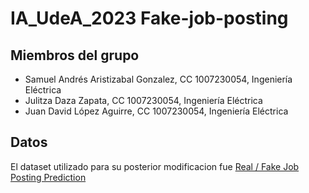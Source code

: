 # IA_UdeA_2023 Fake-job-posting

## Miembros del grupo
- Samuel Andrés Aristizabal Gonzalez, CC 1007230054, Ingeniería Eléctrica
- Julitza Daza Zapata, CC 1007230054, Ingeniería Eléctrica
- Juan David López Aguirre, CC 1007230054, Ingeniería Eléctrica

## Datos

El dataset utilizado para su posterior modificacion fue [Real / Fake Job Posting Prediction](https://www.kaggle.com/datasets/shivamb/real-or-fake-fake-jobposting-prediction)
